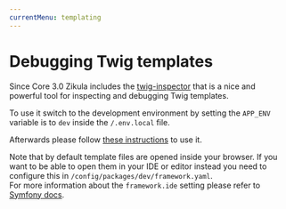 ```yaml
---
currentMenu: templating
---
```

# Debugging Twig templates

Since Core 3.0 Zikula includes the [twig-inspector](https://github.com/oroinc/twig-inspector) that is a nice and powerful tool for inspecting and debugging Twig templates.

To use it switch to the development environment by setting the `APP_ENV` variable is to `dev` inside
the `/.env.local` file.

Afterwards please follow [these instructions](https://github.com/oroinc/twig-inspector/blob/master/Bundle/Resources/doc/usage.md) to use it.

Note that by default template files are opened inside your browser. If you want to be able to open them in your IDE or editor instead you need to configure this in `/config/packages/dev/framework.yaml`.  
For more information about the `framework.ide` setting please refer to [Symfony docs](https://symfony.com/doc/current/reference/configuration/framework.html#ide).
